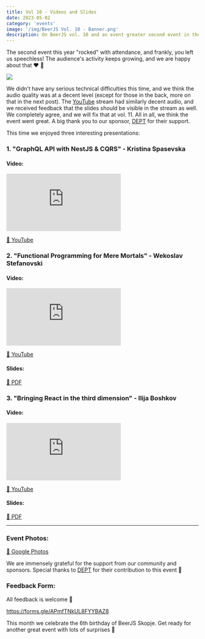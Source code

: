 ```yaml
---
title: Vol 10 - Videos and Slides
date: 2023-05-02
category: 'events'
image: '/img/BeerJS Vol. 10 - Banner.png'
description: On BeerJS vol. 10 and an event greater second event in the 2023 event season 🍻
---
```


The second event this year "rocked" with attendance, and frankly, you left us speechless! The audience's activity keeps
growing, and we are happy about that ❤️ 🍻

<img src="/img/BeerJS Vol. 10 - Banner.png" />

We didn't have any serious technical difficulties this time, and we think the audio quality was at a decent level
(except for those in the back, more on that in the next post). The
[YouTube](https://www.youtube.com/watch?v=5OZ8Px8Shmc) stream had similarly decent audio, and we received feedback that
the slides should be visible in the stream as well. We completely agree, and we will fix that at vol. 11. All in all, we
think the event went great. A big thank you to our sponsor, [DEPT](https://deptagency.com) for their support.

This time we enjoyed three interesting presentations:

### 1. "GraphQL API with NestJS & CQRS" - **Kristina Spasevska**

#### Video:

<div class="iframe-wrapper"><iframe src="https://www.youtube.com/embed/sGd1xylebm8" frameborder="0" allowfullscreen></iframe></div>

[🔗 YouTube](https://www.youtube.com/watch?v=sGd1xylebm8)

### 2. "Functional Programming for Mere Mortals" - **Wekoslav Stefanovski**

#### Video:

<div class="iframe-wrapper"><iframe src="https://www.youtube.com/embed/CZJeaNBa9h8" frameborder="0" allowfullscreen></iframe></div>

[🔗 YouTube](https://www.youtube.com/watch?v=CZJeaNBa9h8)

#### Slides:

[🔗 PDF](/10_-_Functional.pdf)

### 3. "Bringing React in the third dimension" - **Ilija Boshkov**

#### Video:

<div class="iframe-wrapper"><iframe src="https://www.youtube.com/embed/ONQcgqtU768" frameborder="0" allowfullscreen></iframe></div>

[🔗 YouTube](https://www.youtube.com/watch?v=ONQcgqtU768)

#### Slides:

[🔗 PDF](/Bringing_React_Into_the_Third_Dimension.pdf)

---

### Event Photos:

[🔗 Google Photos](https://photos.app.goo.gl/25fYRSGneq4xYAJD7)

We are immensely grateful for the support from our community and sponsors. Special thanks to
[DEPT](https://deptagency.com) for their contribution to this event 🍻

### Feedback Form:

All feedback is welcome 🍻

https://forms.gle/APmfTNkUL8FYYBAZ8

This month we celebrate the 6th birthday of BeerJS Skopje. Get ready for another great event with lots of surprises 🍻

